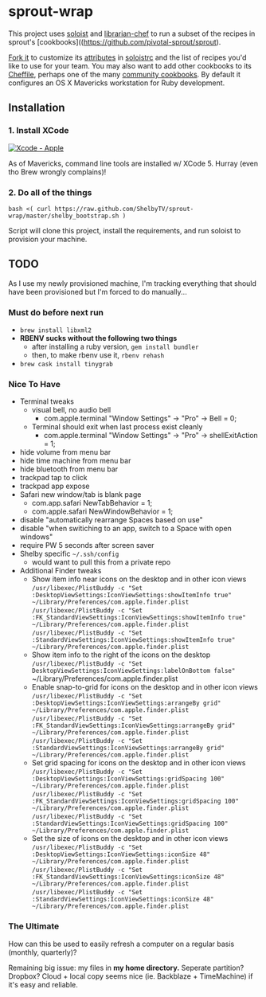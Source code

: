# sprout-wrap

This project uses [soloist](https://github.com/mkocher/soloist) and [librarian-chef](https://github.com/applicationsonline/librarian-chef)
to run a subset of the recipes in sprout's [cookbooks]((https://github.com/pivotal-sprout/sprout).

[Fork it](https://github.com/pivotal-sprout/sprout-wrap/fork) to 
customize its [attributes](http://docs.opscode.com/chef_overview_attributes.html) in [soloistrc](/soloistrc) and the list of recipes 
you'd like to use for your team. You may also want to add other cookbooks to its [Cheffile](/Cheffile), perhaps one 
of the many [community cookbooks](http://community.opscode.com/cookbooks). By default it configures an OS X 
Mavericks workstation for Ruby development.

## Installation

### 1. Install XCode

[![Xcode - Apple](http://r.mzstatic.com/images/web/linkmaker/badge_macappstore-lrg.gif)](https://itunes.apple.com/us/app/xcode/id497799835?mt=12&uo=4)

As of Mavericks, command line tools are installed w/ XCode 5.  Hurray (even tho Brew wrongly complains)!

### 2. Do all of the things
  
  `bash <( curl https://raw.github.com/ShelbyTV/sprout-wrap/master/shelby_bootstrap.sh )`
  
  Script will clone this project, install the requirements, and run soloist to provision your machine.

## TODO

As I use my newly provisioned machine, I'm tracking everything that should have been provisioned but I'm forced to do manually...

### Must do before next run
* `brew install libxml2`
* **RBENV sucks without the following two things**
  * after installing a ruby version, `gem install bundler`
  * then, to make rbenv use it, `rbenv rehash`
* `brew cask install tinygrab` 
 

### Nice To Have
* Terminal tweaks
  * visual bell, no audio bell
    * com.apple.terminal "Window Settings" -> "Pro" -> Bell = 0;
  * Terminal should exit when last process exist cleanly
    * com.apple.terminal "Window Settings" -> "Pro" -> shellExitAction = 1;
* hide volume from menu bar
* hide time machine from menu bar
* hide bluetooth from menu bar
* trackpad tap to click
* trackpad app expose
* Safari new window/tab is blank page
  * com.app.safari NewTabBehavior = 1;
  * com.apple.safari NewWindowBehavior = 1;
* disable "automatically rearrange Spaces based on use"
* disable "when switiching to an app, switch to a Space with open windows"
* require PW 5 seconds after screen saver
* Shelby specific `~/.ssh/config`
  * would want to pull this from a private repo
* Additional Finder tweaks
  * Show item info near icons on the desktop and in other icon views
`/usr/libexec/PlistBuddy -c "Set :DesktopViewSettings:IconViewSettings:showItemInfo true" ~/Library/Preferences/com.apple.finder.plist`
`/usr/libexec/PlistBuddy -c "Set :FK_StandardViewSettings:IconViewSettings:showItemInfo true" ~/Library/Preferences/com.apple.finder.plist`
`/usr/libexec/PlistBuddy -c "Set :StandardViewSettings:IconViewSettings:showItemInfo true" ~/Library/Preferences/com.apple.finder.plist`
  * Show item info to the right of the icons on the desktop
`/usr/libexec/PlistBuddy -c "Set DesktopViewSettings:IconViewSettings:labelOnBottom false"` ~/Library/Preferences/com.apple.finder.plist
  * Enable snap-to-grid for icons on the desktop and in other icon views
`/usr/libexec/PlistBuddy -c "Set :DesktopViewSettings:IconViewSettings:arrangeBy grid" ~/Library/Preferences/com.apple.finder.plist`
`/usr/libexec/PlistBuddy -c "Set :FK_StandardViewSettings:IconViewSettings:arrangeBy grid" ~/Library/Preferences/com.apple.finder.plist`
`/usr/libexec/PlistBuddy -c "Set :StandardViewSettings:IconViewSettings:arrangeBy grid" ~/Library/Preferences/com.apple.finder.plist`
  * Set grid spacing for icons on the desktop and in other icon views
`/usr/libexec/PlistBuddy -c "Set :DesktopViewSettings:IconViewSettings:gridSpacing 100" ~/Library/Preferences/com.apple.finder.plist`
`/usr/libexec/PlistBuddy -c "Set :FK_StandardViewSettings:IconViewSettings:gridSpacing 100" ~/Library/Preferences/com.apple.finder.plist`
`/usr/libexec/PlistBuddy -c "Set :StandardViewSettings:IconViewSettings:gridSpacing 100" ~/Library/Preferences/com.apple.finder.plist`
  * Set the size of icons on the desktop and in other icon views
`/usr/libexec/PlistBuddy -c "Set :DesktopViewSettings:IconViewSettings:iconSize 48" ~/Library/Preferences/com.apple.finder.plist`
`/usr/libexec/PlistBuddy -c "Set :FK_StandardViewSettings:IconViewSettings:iconSize 48" ~/Library/Preferences/com.apple.finder.plist`
`/usr/libexec/PlistBuddy -c "Set :StandardViewSettings:IconViewSettings:iconSize 48" ~/Library/Preferences/com.apple.finder.plist`





### The Ultimate
How can this be used to easily refresh a computer on a regular basis (monthly, quarterly)?


Remaining big issue: my files in **my home directory.**  Seperate partition?  Dropbox? 
Cloud + local copy seems nice (ie. Backblaze + TimeMachine) if it's easy and reliable.
